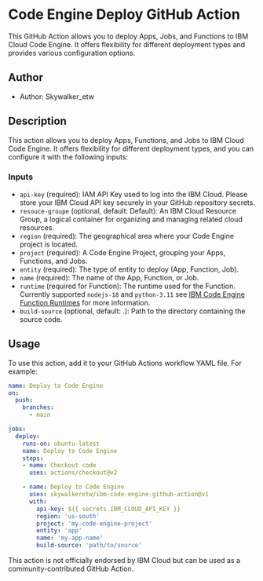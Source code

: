 # Code Engine Deploy GitHub Action

This GitHub Action allows you to deploy Apps, Jobs, and Functions to IBM Cloud Code Engine. It offers flexibility for different deployment types and provides various configuration options. 

## Author
- Author: Skywalker_etw

## Description
This action allows you to deploy Apps, Functions, and Jobs to IBM Cloud Code Engine. It offers flexibility for different deployment types, and you can configure it with the following inputs:

### Inputs

- `api-key` (required): IAM API Key used to log into the IBM Cloud. Please store your IBM Cloud API key securely in your GitHub repository secrets.
- `resouce-groupe` (optional, default: Default): An IBM Cloud Resource Group, a logical container for organizing and managing related cloud resources.
- `region` (required): The geographical area where your Code Engine project is located.
- `project` (required): A Code Engine Project, grouping your Apps, Functions, and Jobs.
- `entity` (required): The type of entity to deploy (App, Function, Job).
- `name` (required): The name of the App, Function, or Job.
- `runtime` (required for Function): The runtime used for the Function. Currently supported `nodejs-18` and `python-3.11` see [IBM Code Engine Function Runtimes](https://cloud.ibm.com/docs/codeengine?topic=codeengine-fun-runtime) for more information.
- `build-source` (optional, default: .): Path to the directory containing the source code.



## Usage
To use this action, add it to your GitHub Actions workflow YAML file. For example:

```yaml
name: Deploy to Code Engine
on:
  push:
    branches:
      - main

jobs:
  deploy:
    runs-on: ubuntu-latest
    name: Deploy to Code Engine
    steps:
    - name: Checkout code
      uses: actions/checkout@v2

    - name: Deploy to Code Engine
      uses: skywalkeretw/ibm-code-engine-github-action@v1
      with:
        api-key: ${{ secrets.IBM_CLOUD_API_KEY }}
        region: 'us-south'
        project: 'my-code-engine-project'
        entity: 'app'
        name: 'my-app-name'
        build-source: 'path/to/source'
```

This action is not officially endorsed by IBM Cloud but can be used as a community-contributed GitHub Action.
